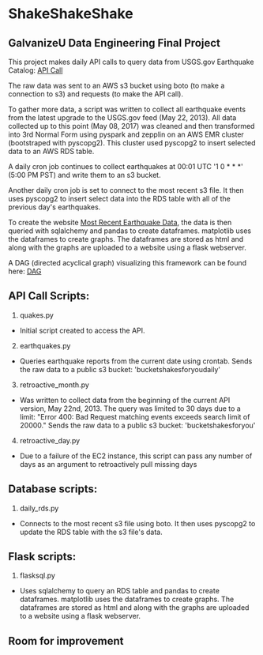 # ShakeShakeShake
GalvanizeU Data Engineering Final Project
------

This project makes daily API calls to query data from USGS.gov Earthquake Catalog: [API Call](https://earthquake.usgs.gov/fdsnws/event/1/)

The raw data was sent to an AWS s3 bucket using boto (to make a connection to s3) and requests (to make the API call). 

To gather more data, a script was written to collect all earthquake events from the latest upgrade to the USGS.gov feed (May 22, 2013). All data collected up to this point (May 08, 2017) was cleaned and then transformed into 3rd Normal Form using pyspark and zepplin on an AWS EMR cluster (bootstraped with pyscopg2). This cluster used pyscopg2 to insert selected data to an AWS RDS table. 

A daily cron job continues to collect earthquakes at 00:01 UTC '1 0 * * *' (5:00 PM PST) and write them to an s3 bucket. 

Another daily cron job is set to connect to the most recent s3 file. It then uses pyscopg2 to insert select data into the RDS table with all of the previous day's earthquakes.

To create the website [Most Recent Earthquake Data](http://ec2-34-200-221-198.compute-1.amazonaws.com/), the data is then queried with sqlalchemy and pandas to create dataframes. matplotlib uses the dataframes to create graphs. The dataframes are stored as html and along with the graphs are uploaded to a website using a flask webserver. 

A DAG (directed acyclical graph) visualizing this framework can be found here: [DAG](https://s3.amazonaws.com/nobucketforyou/dag.pdf)


API Call Scripts:
------

1. quakes.py
- Initial script created to access the API.

2. earthquakes.py 
- Queries earthquake reports from the current date using crontab. Sends the raw data to a public s3 bucket: 'bucketshakesforyoudaily'     

3. retroactive_month.py 
- Was written to collect data from the beginning of the current API version, May 22nd, 2013. The query was limited to 30 days due to a limit: "Error 400: Bad Request matching events exceeds search limit of 20000." Sends the raw data to a public s3 bucket: 'bucketshakesforyou'     

4. retroactive_day.py
- Due to a failure of the EC2 instance, this script can pass any number of days as an argument to retroactively pull missing days


Database scripts:
------

1. daily_rds.py 
- Connects to the most recent s3 file using boto. It then uses pyscopg2 to update the RDS table with the s3 file's data.


Flask scripts:
------

1. flasksql.py
- Uses sqlalchemy to query an RDS table and pandas to create dataframes. matplotlib uses the dataframes to create graphs. The dataframes are stored as html and along with the graphs are uploaded to a website using a flask webserver.


Room for improvement
----
